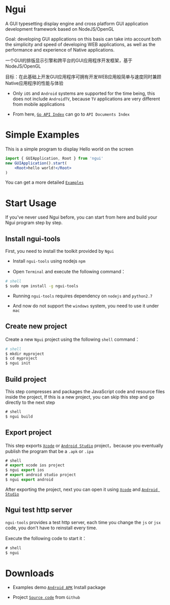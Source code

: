 Ngui
===============

A GUI typesetting display engine and cross platform GUI application development framework based on NodeJS/OpenGL

Goal: developing GUI applications on this basis can take into account both the simplicity and speed of developing WEB applications, as well as the performance and experience of Native applications.

一个GUI的排版显示引擎和跨平台的GUI应用程序开发框架，基于NodeJS/OpenGL

目标：在此基础上开发GUI应用程序可拥有开发WEB应用般简单与速度同时兼顾Native应用程序的性能与体验


* Only `iOS` and `Android` systems are supported for the time being, this does not include `AndroidTV`, because `TV` applications are very different from mobile applications

* From here, [`Go API Index`](http://ngui.io/doc/) can go to `API Documents Index`


# Simple Examples

This is a simple program to display Hello world on the screen

```jsx
import { GUIApplication, Root } from 'ngui'
new GUIApplication().start(
	<Root>hello world!</Root>
)
```

You can get a more detailed [`Examples`]

# Start Usage

If you've never used Ngui before, you can start from here and build your Ngui program step by step.

## Install ngui-tools

First, you need to install the toolkit provided by `Ngui`

* Install `ngui-tools` using nodejs `npm` 

* Open `Terminal` and execute the following command：

```sh
# shell
$ sudo npm install -g ngui-tools

```
	
* Running `ngui-tools` requires dependency on `nodejs` and `python2.7`

* And now do not support the `windows` system, you need to use it under `mac`

## Create new project

Create a new `Ngui` project using the following `shell` command：

```sh
# shell
$ mkdir myproject
$ cd myproject
$ ngui init
```

## Build project

This step compresses and packages the JavaScript code and resource files inside the project,
If this is a new project, you can skip this step and go directly to the next step

```js
# shell
$ ngui build
```

## Export project

This step exports [`Xcode`] or [`Android Studio`] project，because you eventually publish the program that be a `.apk` or `.ipa`

```js
# shell
# export xcode ios project
$ ngui export ios
# export android studio project
$ ngui export android
```

After exporting the project, next you can open it using [`Xcode`] and [`Android Studio`]

## Ngui test http server

`ngui-tools` provides a test http server, each time you change the `js` or `jsx` code, you don't have to reinstall every time.

Execute the following code to start it：

```js
# shell
$ ngui
```

# Downloads

* Examples demo [`Android APK`] Install package

* Project [`Source code`] from `Github`


[`Examples`]: https://github.com/louis-tru/ngui/tree/master/demo
[`Xcode`]: https://developer.apple.com/library/content/documentation/IDEs/Conceptual/AppDistributionGuide/ConfiguringYourApp/ConfiguringYourApp.html
[`Android Studio`]: https://developer.android.com/studio/projects/create-project.html
[`Android APK`]: https://github.com/louis-tru/ngui/releases/download/v0.1.0/examples-release.apk
[`NPM`]: https://www.npmjs.com/package/ngui-tools
[`Source code`]: https://github.com/louis-tru/ngui
